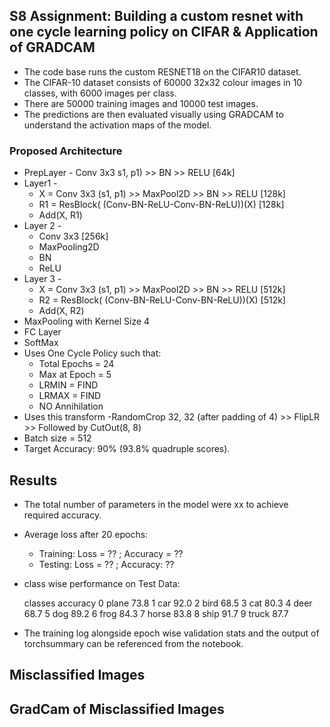 ## S8 Assignment: Building a custom resnet with one cycle learning policy on CIFAR & Application of GRADCAM
- The code base runs the custom RESNET18 on the CIFAR10 dataset.
- The CIFAR-10 dataset consists of 60000 32x32 colour images in 10 classes, with 6000 images per class.
- There are 50000 training images and 10000 test images.
- The predictions are then evaluated visually using GRADCAM to understand the activation maps of the model.

### Proposed Architecture

- PrepLayer - Conv 3x3 s1, p1) >> BN >> RELU [64k]
- Layer1 -
  - X = Conv 3x3 (s1, p1) >> MaxPool2D >> BN >> RELU [128k]
  - R1 = ResBlock( (Conv-BN-ReLU-Conv-BN-ReLU))(X) [128k] 
  - Add(X, R1)
- Layer 2 -
  - Conv 3x3 [256k]
  - MaxPooling2D
  - BN
  - ReLU
- Layer 3 -
  - X = Conv 3x3 (s1, p1) >> MaxPool2D >> BN >> RELU [512k]
  - R2 = ResBlock( (Conv-BN-ReLU-Conv-BN-ReLU))(X) [512k]
  - Add(X, R2)
- MaxPooling with Kernel Size 4
- FC Layer 
- SoftMax
- Uses One Cycle Policy such that:
  - Total Epochs = 24
  - Max at Epoch = 5
  - LRMIN = FIND
  - LRMAX = FIND
  - NO Annihilation
- Uses this transform -RandomCrop 32, 32 (after padding of 4) >> FlipLR >> Followed by CutOut(8, 8)
- Batch size = 512
- Target Accuracy: 90% (93.8% quadruple scores). 

## Results
- The total number of parameters in the model were xx to achieve required accuracy.
- Average loss after 20 epochs:
  - Training: Loss = ?? ; Accuracy = ??
  - Testing: Loss = ?? ; Accuracy: ??

- class wise performance on Test Data:

   classes  accuracy
 0   plane      73.8
 1     car      92.0
 2    bird      68.5
 3     cat      80.3
 4    deer      68.7
 5     dog      89.2
 6    frog      84.3
 7   horse      83.8
 8    ship      91.7
 9   truck      87.7

- The training log alongside epoch wise validation stats and the output of torchsummary can be referenced from the notebook.

## Misclassified Images


## GradCam of Misclassified Images

